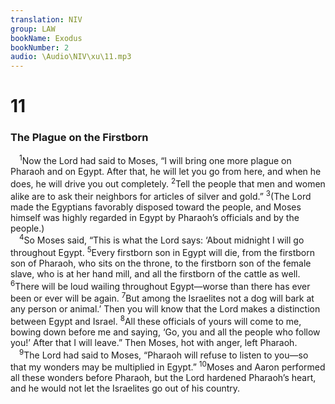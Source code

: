 ```yaml
---
translation: NIV
group: LAW
bookName: Exodus 
bookNumber: 2
audio: \Audio\NIV\xu\11.mp3
---
```


<div class="title"><h1>11</h1><h3>The Plague on the Firstborn </h3></div>
<span class="verse xu_11_1"> <sup>1</sup>Now the Lord had said to Moses, “I will bring one more plague on Pharaoh and on Egypt. After that, he will let you go from here, and when he does, he will drive you out completely. </span>
<span class="verse xu_11_2"><sup>2</sup>Tell the people that men and women alike are to ask their neighbors for articles of silver and gold.” </span>
<span class="verse xu_11_3"><sup>3</sup>(The Lord made the Egyptians favorably disposed toward the people, and Moses himself was highly regarded in Egypt by Pharaoh’s officials and by the people.) <br/></span>
<span class="verse xu_11_4"> <sup>4</sup>So Moses said, “This is what the Lord says: ‘About midnight I will go throughout Egypt. </span>
<span class="verse xu_11_5"><sup>5</sup>Every firstborn son in Egypt will die, from the firstborn son of Pharaoh, who sits on the throne, to the firstborn son of the female slave, who is at her hand mill, and all the firstborn of the cattle as well. </span>
<span class="verse xu_11_6"><sup>6</sup>There will be loud wailing throughout Egypt—worse than there has ever been or ever will be again. </span>
<span class="verse xu_11_7"><sup>7</sup>But among the Israelites not a dog will bark at any person or animal.’ Then you will know that the Lord makes a distinction between Egypt and Israel. </span>
<span class="verse xu_11_8"><sup>8</sup>All these officials of yours will come to me, bowing down before me and saying, ‘Go, you and all the people who follow you!’ After that I will leave.” Then Moses, hot with anger, left Pharaoh. <br/></span>
<span class="verse xu_11_9"> <sup>9</sup>The Lord had said to Moses, “Pharaoh will refuse to listen to you—so that my wonders may be multiplied in Egypt.” </span>
<span class="verse xu_11_10"><sup>10</sup>Moses and Aaron performed all these wonders before Pharaoh, but the Lord hardened Pharaoh’s heart, and he would not let the Israelites go out of his country. <br/></span>
